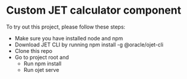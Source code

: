 # Custom JET calculator component

To try out this project, please follow these steps:

- Make sure you have installed node and npm
- Download JET CLI by running npm install -g @oracle/ojet-cli
- Clone this repo
- Go to project root and
  - Run npm install
  - Run ojet serve
